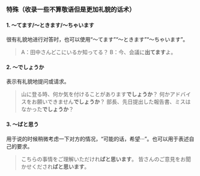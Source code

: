 ### 特殊（收录一些不算敬语但是更加礼貌的话术）
#### 1. 〜てます/〜ときます/〜ちゃいます
很有礼貌地进行对答时，也可以使用“〜てます”“〜ときます”“〜ちゃいます”。
> A：田中さんどこにいるか知ってる？
> B：今、会議に**出てます**よ。

#### 2. 〜でしょうか
表示有礼貌地提问或请求。
> 山に登る時、何か気を付けることがあります**でしょうか**？
> 何かアドバイスをお願いできません**でしょうか**？
> 部長、先日提出した報告書、ミスはなかった**でしょうか**？

#### 3. 〜ばと思う
用于说的时候稍微考虑一下对方的情况，“可能的话，希望···”。也可以用于表述自己的要求。
> こちらの事情をご理解いただけれ**ばと思います**。
> 皆さんのご意見をお聞かせくだされ**ばと思います**。